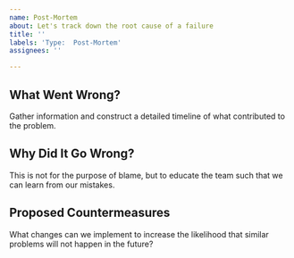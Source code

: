 ```yaml
---
name: Post-Mortem
about: Let's track down the root cause of a failure
title: ''
labels: 'Type:  Post-Mortem'
assignees: ''

---
```


## What Went Wrong?
Gather information and construct a detailed timeline of what contributed to the
problem.

## Why Did It Go Wrong?
This is not for the purpose of blame, but to educate the team such that we can
learn from our mistakes.

## Proposed Countermeasures
What changes can we implement to increase the likelihood that similar problems
will not happen in the future?
